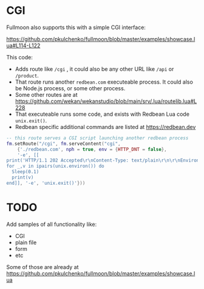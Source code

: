 # CGI

Fullmoon also supports this with a simple CGI interface:

https://github.com/pkulchenko/fullmoon/blob/master/examples/showcase.lua#L114-L122

This code:
- Adds route like `/cgi` , it could also be any other URL like `/api` or `/product`.
- That route runs another `redbean.com` executeable process. It could also be Node.js process, or some other process.
- Some other routes are at https://github.com/wekan/wekanstudio/blob/main/srv/.lua/routelib.lua#L228
- That executeable runs some code, and exists with Redbean Lua code `unix.exit()`.
- Redbean specific additional commands are listed at https://redbean.dev

```lua
-- this route serves a CGI script launching another redbean process
fm.setRoute("/cgi", fm.serveContent("cgi",
    {'./redbean.com', nph = true, env = {HTTP_DNT = false},
    '-e', [[
print('HTTP/1.1 202 Accepted\r\nContent-Type: text/plain\r\n\r\nEnvironment:')
for _,v in ipairs(unix.environ()) do
  Sleep(0.1)
  print(v)
end]], '-e', 'unix.exit()'}))
```


# TODO

Add samples of all functionality like:

- CGI
- plain file
- form
- etc

Some of those are already at https://github.com/pkulchenko/fullmoon/blob/master/examples/showcase.lua
